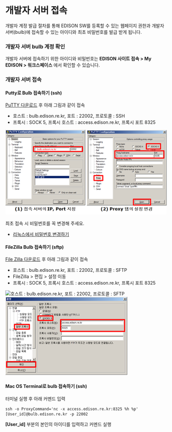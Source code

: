 


# 개발자 서버 접속

개발자 계정 발급 절차를 통해 EDISON SW를 등록할 수 있는 웹페이지 권한과 개발자 서버(bulb)에 접속할 수 있는 아이디와 최초 비밀번호를 발급 받게 됩니다.

### 개발자 서버 bulb 계정 확인

개발자 서버에 접속하기 위한 아이디와 비밀번호는 **EDISON 사이트 접속 > My EDISON > 워크스페이스** 에서 확인할 수 있습니다.


### 개발자 서버 접속

#### Putty로 Bulb 접속하기 (ssh)


[PuTTY 다운로드](http://www.chiark.greenend.org.uk/~sgtatham/putty/download.html) 후 아래 그림과 같이 접속

- 호스트 : bulb.edison.re.kr, 포트 : 22002, 프로토콜 : SSH
- 프록시 : SOCK 5, 프록시 호스트 : access.edison.re.kr, 프록시 포트 8325

![Putty로 Bulb 접속하기 (ssh)](../asset/image/02/noname01.png)

최초 접속 시 비밀번호를 꼭 변경해 주세요.

- [리눅스에서 비밀번호 변경하기](https://www.linux.co.kr/home/lecture/index.php?cateNo=&secNo=&theNo=&leccode=247)


#### FileZilla Bulb 접속하기 (sftp)

[File Zilla 다운로드](https://filezilla-project.org/) 후 아래 그림과 같이 접속
- 호스트 : bulb.edison.re.kr, 포트 : 22002, 프로토콜 : SFTP
- FileZilla > 편집 > 설정 이동
 - 프록시 : SOCK 5, 프록시 호스트 : access.edison.re.kr, 프록시 포트 8325


![호스트 : bulb.edison.re.kr, 포트 : 22002, 프로토콜 : SFTP
](../asset/image/02/noname02.png)
![프록시 : SOCK 5, 프록시 호스트 : access.edison.re.kr, 프록시 포트 8325](../asset/image/02/noname03.png)



#### Mac OS Terminal로 bulb 접속하기  (ssh)

터미널 실행 후 아래 커멘드 입력

```
ssh -o ProxyCommand='nc -x access.edison.re.kr:8325 %h %p' [User_id]@bulb.edison.re.kr -p 22002
```
**[User_id]** 부분의 본인의 아이디를 입력하고 커멘드 실행
